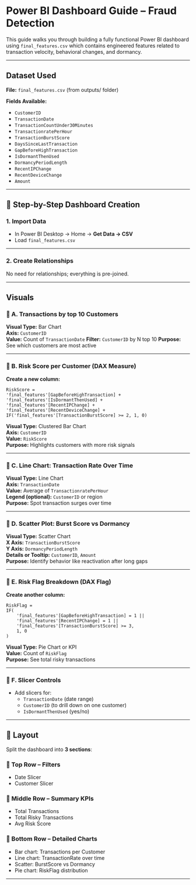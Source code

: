 # Power BI Dashboard Guide – Fraud Detection

This guide walks you through building a fully functional Power BI dashboard using `final_features.csv` which contains engineered features related to transaction velocity, behavioral changes, and dormancy.

---

##  Dataset Used

**File:** `final_features.csv` (from outputs/ folder)

**Fields Available:**
- `CustomerID`
- `TransactionDate`
- `TransactionCountUnder30Minutes`
- `TransactionratePerHour`
- `TransactionBurstScore`
- `DaysSinceLastTransaction`
- `GapBeforeHighTransaction`
- `IsDormantThenUsed`
- `DormancyPeriodLength`
- `RecentIPChange`
- `RecentDeviceChange`
- `Amount`

---

## 🧠 Step-by-Step Dashboard Creation

### 1. **Import Data**
- In Power BI Desktop → Home → **Get Data → CSV**
- Load `final_features.csv`

---

### 2. **Create Relationships**
No need for relationships; everything is pre-joined.

---

## Visuals

### 🔹 A. Transactions by top 10 Customers
**Visual Type:** Bar Chart  
**Axis:** `CustomerID`  
**Value:** Count of `TransactionDate`
**Filter:** `CustomerID` by N top 10 
**Purpose:** See which customers are most active

---

### 🔹 B. Risk Score per Customer (DAX Measure)
**Create a new column:**
```DAX
RiskScore = 
'final_features'[GapBeforeHighTransaction] +
'final_features'[IsDormantThenUsed] +
'final_features'[RecentIPChange] +
'final_features'[RecentDeviceChange] +
IF('final_features'[TransactionBurstScore] >= 2, 1, 0)
```
**Visual Type:** Clustered Bar Chart  
**Axis:** `CustomerID`  
**Value:** `RiskScore`  
**Purpose:** Highlights customers with more risk signals

---

### 🔹 C. Line Chart: Transaction Rate Over Time
**Visual Type:** Line Chart  
**Axis:** `TransactionDate`  
**Value:** Average of `TransactionratePerHour`  
**Legend (optional):** `CustomerID` or region  
**Purpose:** Spot transaction surges over time

---

### 🔹 D. Scatter Plot: Burst Score vs Dormancy
**Visual Type:** Scatter Chart  
**X Axis:** `TransactionBurstScore`  
**Y Axis:** `DormancyPeriodLength`  
**Details or Tooltip:** `CustomerID`, `Amount`  
**Purpose:** Identify behavior like reactivation after long gaps

---

### 🔹 E. Risk Flag Breakdown (DAX Flag)
**Create another column:**
```DAX
RiskFlag = 
IF(
    'final_features'[GapBeforeHighTransaction] = 1 || 
    'final_features'[RecentIPChange] = 1 || 
    'final_features'[TransactionBurstScore] >= 3,
    1, 0
)
```
**Visual Type:** Pie Chart or KPI  
**Value:** Count of `RiskFlag`  
**Purpose:** See total risky transactions

---

### 🔹 F. Slicer Controls
- Add slicers for:  
  - `TransactionDate` (date range)  
  - `CustomerID` (to drill down on one customer)  
  - `IsDormantThenUsed` (yes/no)

---

## 📁 Layout 

Split the dashboard into **3 sections**:

### 🔸 Top Row – Filters
- Date Slicer
- Customer Slicer

### 🔸 Middle Row – Summary KPIs
- Total Transactions
- Total Risky Transactions
- Avg Risk Score

### 🔸 Bottom Row – Detailed Charts
- Bar chart: Transactions per Customer
- Line chart: TransactionRate over time
- Scatter: BurstScore vs Dormancy
- Pie chart: RiskFlag distribution

---
